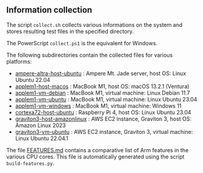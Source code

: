 ## Information collection

The script `collect.sh` collects various informations on the system
and stores resulting test files in the specified directory.

The PowerScript `collect.ps1` is the equivalent for Windows.

The following subdirectories contain the collected files for various platforms:

- [ampere-altra-host-ubuntu](ampere-altra-host-ubuntu) : Ampere Mt. Jade server, host OS: Linux Ubuntu 22.04
- [applem1-host-macos](applem1-host-macos) :  MacBook M1, host OS: macOS 13.2.1 (Ventura)
- [applem1-vm-debian](applem1-vm-debian) : MacBook M1, virtual machine: Linux Debian 11.7
- [applem1-vm-ubuntu](applem1-vm-ubuntu) : MacBook M1, virtual machine: Linux Ubuntu 23.04
- [applem1-vm-windows](applem1-vm-windows) : MacBook M1, virtual machine: Windows 11
- [cortexa72-host-ubuntu](cortexa72-host-ubuntu) : Raspberry Pi 4, host OS: Linux Ubuntu 23.04
- [graviton3-host-amazonlinux](graviton3-host-amazonlinux) : AWS EC2 instance, Graviton 3, host OS: Amazon Linux 2023
- [graviton3-vm-ubuntu](graviton3-vm-ubuntu) : AWS EC2 instance, Graviton 3, virtual machine: Linux Ubuntu 22.04.1

The file [FEATURES.md](FEATURES.md) contains a comparative list of Arm
features in the various CPU cores. This file is automatically generated
using the script `build-features.py`.
